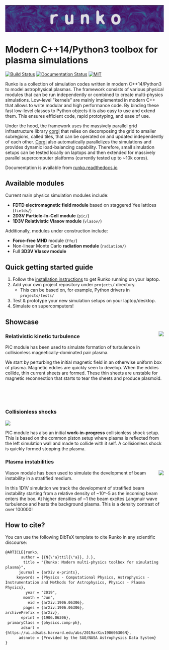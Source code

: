 <img align="top" src="docs/header.png">

# Modern C++14/Python3 toolbox for plasma simulations

[![Build Status](https://travis-ci.com/natj/runko.svg?branch=master)](https://travis-ci.com/natj/runko) [![Documentation Status](https://readthedocs.org/projects/runko/badge/?version=latest)](https://runko.readthedocs.io/en/latest/?badge=latest) [![MIT](https://badges.frapsoft.com/os/mit/mit.svg?v=102)](https://github.com/natj/runko/LICENSE) 

Runko is a collection of simulation codes written in modern C++14/Python3 to model astrophysical plasmas. The framework consists of various physical modules that can be run independently or combined to create multi-physics simulations. Low-level "kernels" are mainly implemented in modern C++ that allows to write modular and high performance code. By binding these fast low-level classes to Python objects it is also easy to use and extend them. This ensures efficient code, rapid prototyping, and ease of use.

Under the hood, the framework uses the massively parallel grid infrastructure library [corgi](https://github.com/natj/corgi) that relies on decomposing the grid to smaller subregions, called tiles, that can be operated on and updated independently of each other. [Corgi](https://github.com/natj/corgi) also automatically parallelizes the simulations and provides dynamic load-balancing capability. Therefore, small simulation setups can be tested locally on laptops and then extended for massively parallel supercomputer platforms (currently tested up to ~10k cores).

Documentation is available from [runko.readthedocs.io](https://runko.readthedocs.io/en/latest/?badge=latest) 


## Available modules
Current main physics simulation modules include:
- **FDTD electromagnetic field module** based on staggered Yee lattices (`fields/`)
- **2D3V Particle-In-Cell module** (`pic/`)
- **1D3V Relativistic Vlasov module** (`vlasov/`)

Additionally, modules under construction include:
- **Force-free MHD** module (`ffe/`)
- Non-linear Monte Carlo **radiation module** (`radiation/`)
- Full **3D3V Vlasov module**


## Quick getting started guide
1) Follow the [installation instructions](https://runko.readthedocs.io/en/latest/installation.html) to get Runko running on your laptop.
2) Add your own project repository under `projects/` directory.
	- This can be based on, for example, Python drivers in `projects/tests/`
3) Test & prototype your new simulation setups on your laptop/desktop.
4) Simulate on supercomputers!

## Showcase
<img align="right" src="https://cdn.jsdelivr.net/gh/natj/pb-utilities@master/movies/turb_small.gif">	

### Relativistic kinetic turbulence 	
PIC module has been used to simulate formation of turbulence in collisionless magnetically-dominated pair plasma.

We start by perturbing the initial magnetic field in an otherwise uniform box of plasma. Magnetic eddies are quickly seen to develop. When the eddies collide, thin current sheets are formed. These thin sheets are unstable for magnetic reconnection that starts to tear the sheets and produce plasmoid.

</br>
</br>
</br>

### Collisionless shocks
<img align="center" src="https://cdn.jsdelivr.net/gh/natj/pb-utilities@master/movies/shock.gif">

PIC module has also an initial **work-in-progress** collisionless shock setup. This is based on the common piston setup where plasma is reflected from the left simulation wall and made to collide with it self. A collisionless shock is quickly formed stopping the plasma.


### Plasma instabilities

<img align="right" src="https://cdn.jsdelivr.net/gh/natj/pb-utilities@master/movies/beam.gif">	

Vlasov module has been used to simulate the development of beam instability in a stratified medium. 

In this 1D1V simulation we track the development of stratified beam instability starting from a relative density of ~10^-5 as the incoming beam enters the box. At higher densities of ~1 the beam excites Langmuir wave turbulence and heats the background plasma. This is a density contrast of over 100000!

## How to cite?

You can use the following BibTeX template to cite Runko in any scientific discourse:
```
@ARTICLE{runko,
       author = {{N{\"a}ttil{\"a}}, J.},
        title = "{Runko: Modern multi-physics toolbox for simulating plasma}",
      journal = {arXiv e-prints},
     keywords = {Physics - Computational Physics, Astrophysics - Instrumentation and Methods for Astrophysics, Physics - Plasma Physics},
         year = "2019",
        month = "Jun",
          eid = {arXiv:1906.06306},
        pages = {arXiv:1906.06306},
archivePrefix = {arXiv},
       eprint = {1906.06306},
 primaryClass = {physics.comp-ph},
       adsurl = {https://ui.adsabs.harvard.edu/abs/2019arXiv190606306N},
      adsnote = {Provided by the SAO/NASA Astrophysics Data System}
}
```

